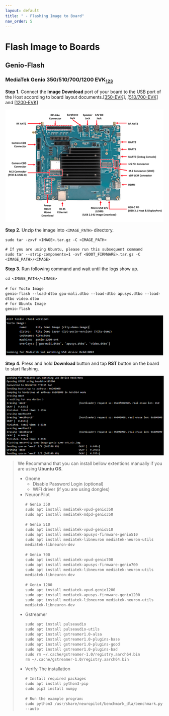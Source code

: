 ```yaml
---
layout: default
title: " - Flashing Image to Board"
nav_order: 5
---
```


# Flash Image to Boards

## Genio-Flash

### **MediaTek Genio 350/510/700/1200 EVK**<sub>[1](https://mediatek.gitlab.io/aiot/doc/aiot-dev-guide/master/sw/yocto/get-started/flash/flash-g350-evk.html)[2](https://mediatek.gitlab.io/aiot/doc/aiot-dev-guide/master/sw/yocto/get-started/flash/flash-g700-evk.html)[3](https://mediatek.gitlab.io/aiot/doc/aiot-dev-guide/master/sw/yocto/get-started/flash/flash-g1200-evk.html)

**Step 1.** Connect the **Image Download** port of your board to the USB port of the Host according to board layout documents.[[350-EVK]](https://mediatek.gitlab.io/aiot/doc/aiot-dev-guide/master/sw/yocto/get-started/connect/ports-g350-evk.html), [[510/700-EVK]](https://mediatek.gitlab.io/aiot/doc/aiot-dev-guide/master/sw/yocto/get-started/connect/ports-g700-evk.html) and [[1200-EVK]](https://mediatek.gitlab.io/aiot/doc/aiot-dev-guide/master/sw/yocto/get-started/connect/ports-g1200-evk.html) 

<div align="center"><img src="../../assets/images/genio-flash/1.png" width="640"/></div>

**Step 2.** Unzip the image into `<IMAGE_PATH>` directory.

```
sudo tar -zxvf <IMAGE>.tar.gz -C <IMAGE_PATH>
```
```
# If you are using Ubuntu, please run this subsequent command
sudo tar --strip-components=1 -xvf <BOOT_FIRMWARE>.tar.gz -C <IMAGE_PATH>/<IMAGE>
```

**Step 3.**  Run following command and wait until the logs show up.

```
cd <IMAGE_PATH>/<IMAGE>

# for Yocto Image
genio-flash --load-dtbo gpu-mali.dtbo --load-dtbo apusys.dtbo --load-dtbo video.dtbo
# for Ubuntu Image
genio-flash
```

<div align="center"><img src="../../assets/images/genio-flash/2.png" width="500"/></div>

**Step 4.** Press and hold **Download** button and tap **RST** button on the board to start flashing.

<div align="center"><img src="../../assets/images/genio-flash/4.png" width="540"/></div>

> We Recommand that you can install bellow extentions manually if you are using **Ubuntu OS**.
> * Gnome
>   * Disable Password Login (optional)
>   * WIFI driver (if you are using dongles) 
> * NeuronPilot
>   ```
>   # Genio 350
>   sudo apt install mediatek-vpud-genio350
>   sudo apt install mediatek-mdpd-genio350
>  
>   # Genio 510
>   sudo apt install mediatek-vpud-genio510
>   sudo apt install mediatek-apusys-firmware-genio510
>   sudo apt install mediatek-libneuron mediatek-neuron-utils mediatek-libneuron-dev
>  
>   # Genio 700
>   sudo apt install mediatek-vpud-genio700
>   sudo apt install mediatek-apusys-firmware-genio700
>   sudo apt install mediatek-libneuron mediatek-neuron-utils mediatek-libneuron-dev
>  
>   # Genio 1200
>   sudo apt install mediatek-vpud-genio1200
>   sudo apt install mediatek-apusys-firmware-genio1200
>   sudo apt install mediatek-libneuron mediatek-neuron-utils mediatek-libneuron-dev
>   ```
> * Gstreamer
>   ```
>   sudo apt install pulseaudio
>   sudo apt install pulseaudio-utils
>   sudo apt install gstreamer1.0-alsa
>   sudo apt install gstreamer1.0-plugins-base
>   sudo apt install gstreamer1.0-plugins-good
>   sudo apt install gstreamer1.0-plugins-bad
>   sudo rm ~/.cache/gstreamer-1.0/registry.aarch64.bin
>   rm ~/.cache/gstreamer-1.0/registry.aarch64.bin
>   ```
> * Verify The installation
>   ```
>   # Install required packages
>   sudo apt install python3-pip
>   sudo pip3 install numpy
>
>   # Run the example program:
>   sudo python3 /usr/share/neuropilot/benchmark_dla/benchmark.py --auto
>   ```


